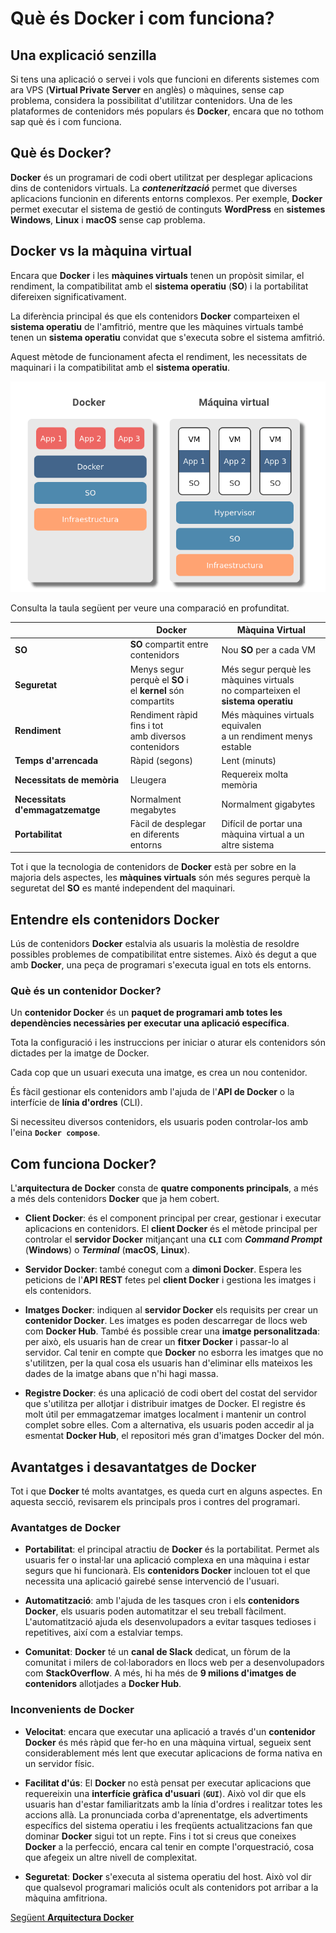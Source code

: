 # Què és Docker i com funciona?

## Una explicació senzilla
Si tens una aplicació o servei i vols que funcioni en diferents sistemes com ara VPS (**Virtual Private Server** en anglès) o màquines, sense cap problema, considera la possibilitat d'utilitzar contenidors. Una de les plataformes de contenidors més populars és **Docker**, encara que no tothom sap què és i com funciona.

## Què és Docker?

**Docker** és un programari de codi obert utilitzat per desplegar aplicacions dins de contenidors virtuals. La ***contenerització*** permet que diverses aplicacions funcionin en diferents entorns complexos. Per exemple, **Docker** permet executar el sistema de gestió de continguts **WordPress** en **sistemes Windows**, **Linux** i **macOS** sense cap problema.

## Docker vs la màquina virtual

Encara que **Docker** i les **màquines virtuals** tenen un propòsit similar, el rendiment, la compatibilitat amb el **sistema operatiu** (**SO**) i la portabilitat difereixen significativament.

La diferència principal és que els contenidors **Docker** comparteixen el **sistema operatiu** de l'amfitrió, mentre que les màquines virtuals també tenen un **sistema operatiu** convidat que s'executa sobre el sistema amfitrió.

Aquest mètode de funcionament afecta el rendiment, les necessitats de maquinari i la compatibilitat amb el **sistema operatiu**.

![Alt text](../images/image-002-comparativa-docker-mv.png)

Consulta la taula següent per veure una comparació en profunditat.
	
||**Docker**|**Màquina Virtual**|
|---|---|---|
|**SO**|**SO** compartit entre contenidors|Nou **SO** per a cada VM|
|**Seguretat**|Menys segur perquè el **SO** i<br>el **kernel** són compartits|Més segur perquè les màquines virtuals<br>no comparteixen el **sistema operatiu**|
|**Rendiment**|Rendiment ràpid fins i tot<br>amb diversos contenidors|Més màquines virtuals equivalen<br>a un rendiment menys estable|
|**Temps d'arrencada**|Ràpid (segons)|Lent (minuts)|
|**Necessitats de memòria**|Lleugera|Requereix molta memòria|
|**Necessitats d'emmagatzematge**|Normalment megabytes|Normalment gigabytes|
|**Portabilitat**|Fàcil de desplegar<br>en diferents entorns|Difícil de portar una<br>màquina virtual a un altre sistema|

Tot i que la tecnologia de contenidors de **Docker** està per sobre en la majoria dels aspectes, les **màquines virtuals** són més segures perquè la seguretat del **SO** es manté independent del maquinari.

## Entendre els contenidors Docker

Lús de contenidors **Docker** estalvia als usuaris la molèstia de resoldre possibles problemes de compatibilitat entre sistemes.
Això és degut a que amb **Docker**, una peça de programari s'executa igual en tots els entorns.

### Què és un contenidor Docker?

Un **contenidor Docker** és un **paquet de programari amb totes les dependències necessàries per executar una aplicació específica**.

Tota la configuració i les instruccions per iniciar o aturar els contenidors són dictades per la imatge de Docker.

Cada cop que un usuari executa una imatge, es crea un nou contenidor.

És fàcil gestionar els contenidors amb l'ajuda de l'**API de Docker** o la interfície de **línia d'ordres** (CLI).

Si necessiteu diversos contenidors, els usuaris poden controlar-los amb l'eina **```Docker compose```**.

## Com funciona Docker?

L'**arquitectura de Docker** consta de **quatre components principals**, a més a més dels contenidors **Docker** que ja hem cobert.

* **Client Docker**: és el component principal per crear, gestionar i executar aplicacions en contenidors. El **client Docker** és el mètode principal per controlar el **servidor Docker** mitjançant una **```CLI```** com ***Command Prompt*** (**Windows**) o ***Terminal*** (**macOS**, **Linux**).

* **Servidor Docker**: també conegut com a **dimoni Docker**. Espera les peticions de l'**API REST** fetes pel **client Docker** i gestiona les imatges i els contenidors.

* **Imatges Docker**: indiquen al **servidor Docker** els requisits per crear un **contenidor Docker**. Les imatges es poden descarregar de llocs web com **Docker Hub**. També és possible crear una **imatge personalitzada**: per això, els usuaris han de crear un **fitxer Docker** i passar-lo al servidor. Cal tenir en compte que **Docker** no esborra les imatges que no s'utilitzen, per la qual cosa els usuaris han d'eliminar ells mateixos les dades de la imatge abans que n'hi hagi massa.

* **Registre Docker**: és una aplicació de codi obert del costat del servidor que s'utilitza per allotjar i distribuir imatges de Docker. El registre és molt útil per emmagatzemar imatges localment i mantenir un control complet sobre elles. Com a alternativa, els usuaris poden accedir al ja esmentat **Docker Hub**, el repositori més gran d'imatges Docker del món.

## Avantatges i desavantatges de Docker

Tot i que **Docker** té molts avantatges, es queda curt en alguns aspectes. En aquesta secció, revisarem els principals pros i contres del programari.

### Avantatges de Docker

* **Portabilitat**: el principal atractiu de **Docker** és la portabilitat. Permet als usuaris fer o instal·lar una aplicació complexa en una màquina i estar segurs que hi funcionarà. Els **contenidors Docker** inclouen tot el que necessita una aplicació gairebé sense intervenció de l'usuari.

* **Automatització**: amb l'ajuda de les tasques cron i els **contenidors Docker**, els usuaris poden automatitzar el seu treball fàcilment. L'automatització ajuda els desenvolupadors a evitar tasques tedioses i repetitives, així com a estalviar temps.

* **Comunitat**: **Docker** té un **canal de Slack** dedicat, un fòrum de la comunitat i milers de col·laboradors en llocs web per a desenvolupadors com **StackOverflow**. A més, hi ha més de **9 milions d'imatges de contenidors** allotjades a **Docker Hub**.

### Inconvenients de Docker

* **Velocitat**: encara que executar una aplicació a través d'un **contenidor Docker** és més ràpid que fer-ho en una màquina virtual, segueix sent considerablement més lent que executar aplicacions de forma nativa en un servidor físic.

* **Facilitat d'ús**: El **Docker** no està pensat per executar aplicacions que requereixin una **interfície gràfica d'usuari** (**```GUI```**). Això vol dir que els usuaris han d'estar familiaritzats amb la línia d'ordres i realitzar totes les accions allà. La pronunciada corba d'aprenentatge, els advertiments específics del sistema operatiu i les freqüents actualitzacions fan que dominar **Docker** sigui tot un repte. Fins i tot si creus que coneixes **Docker** a la perfecció, encara cal tenir en compte l'orquestració, cosa que afegeix un altre nivell de complexitat.

* **Seguretat**: **Docker** s'executa al sistema operatiu del host. Això vol dir que qualsevol programari maliciós ocult als contenidors pot arribar a la màquina amfitriona.


[Següent **Arquitectura Docker**](./teo-docker-02-arquitectura.md)